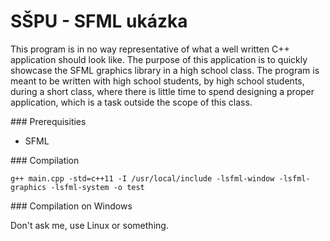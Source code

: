 # SŠPU - SFML ukázka

This program is in no way representative of what a well written C++ application should look like. The purpose of this application is to quickly showcase the SFML graphics library in a high school class. The program is meant to be written with high school students, by high school students, during a short class, where there is little time to spend designing a proper application, which is a task outside the scope of this class.

### Prerequisities

- SFML

### Compilation

`g++ main.cpp -std=c++11 -I /usr/local/include -lsfml-window -lsfml-graphics -lsfml-system -o test`

### Compilation on Windows

Don't ask me, use Linux or something.

